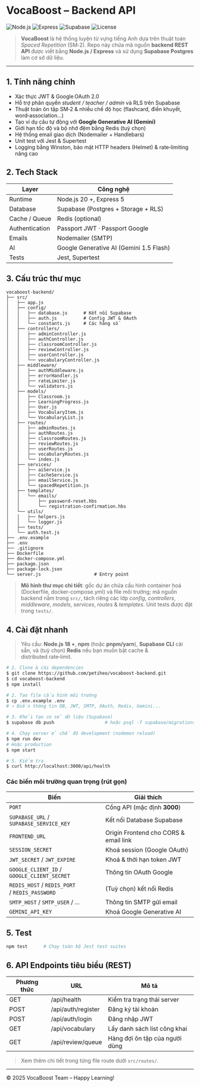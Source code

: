 # VocaBoost – Backend API

![Node.js](https://img.shields.io/badge/Node.js-20%2B-green?logo=node.js) ![Express](https://img.shields.io/badge/Express-5.x-blue) ![Supabase](https://img.shields.io/badge/Supabase-Postgres-informational?logo=supabase) ![License](https://img.shields.io/badge/License-ISC-lightgrey)

> **VocaBoost** là hệ thống luyện từ vựng tiếng Anh dựa trên thuật toán *Spaced Repetition* (SM‑2). Repo này chứa mã nguồn **backend REST API** được viết bằng **Node.js / Express** và sử dụng **Supabase Postgres** làm cơ sở dữ liệu.

---

## 1. Tính năng chính

* Xác thực JWT & Google OAuth 2.0
* Hỗ trợ phân quyền *student / teacher / admin* và RLS trên Supabase
* Thuật toán ôn tập SM‑2 & nhiều chế độ học (flashcard, điền khuyết, word‑association…)
* Tạo ví dụ câu tự động với **Google Generative AI (Gemini)**
* Giới hạn tốc độ và bộ nhớ đệm bằng Redis (tuỳ chọn)
* Hệ thống email giao dịch (Nodemailer + Handlebars)
* Unit test với Jest & Supertest
* Logging bằng Winston, bảo mật HTTP headers (Helmet) & rate‑limiting nâng cao

## 2. Tech Stack

| Layer          | Công nghệ                               |
| -------------- | --------------------------------------- |
| Runtime        | Node.js 20 +, Express 5                 |
| Database       | Supabase (Postgres + Storage + RLS)     |
| Cache / Queue  | Redis (optional)                        |
| Authentication | Passport JWT · Passport Google          |
| Emails         | Nodemailer (SMTP)                       |
| AI             | Google Generative AI (Gemini 1.5 Flash) |
| Tests          | Jest, Supertest                         |

## 3. Cấu trúc thư mục

```text
vocaboost-backend/
├── src/
│   ├── app.js
│   ├── config/
│   │   ├── database.js      # Kết nối Supabase
│   │   ├── auth.js          # Config JWT & OAuth
│   │   └── constants.js     # Các hằng số
│   ├── controllers/
│   │   ├── adminController.js
│   │   ├── authController.js
│   │   ├── classroomController.js
│   │   ├── reviewController.js
│   │   ├── userController.js
│   │   └── vocabularyController.js
│   ├── middleware/
│   │   ├── authMiddleware.js
│   │   ├── errorHandler.js
│   │   ├── rateLimiter.js
│   │   └── validators.js
│   ├── models/
│   │   ├── Classroom.js
│   │   ├── LearningProgress.js
│   │   ├── User.js
│   │   ├── VocabularyItem.js
│   │   └── VocabularyList.js
│   ├── routes/
│   │   ├── adminRoutes.js
│   │   ├── authRoutes.js
│   │   ├── classroomRoutes.js
│   │   ├── reviewRoutes.js
│   │   ├── userRoutes.js
│   │   ├── vocabularyRoutes.js
│   │   └── index.js
│   ├── services/
│   │   ├── aiService.js
│   │   ├── CacheService.js
│   │   ├── emailService.js
│   │   └── spacedRepetition.js
│   ├── templates/
│   │   └── emails/
│   │       ├── password-reset.hbs
│   │       └── registration-confirmation.hbs
│   └── utils/
│   │   ├── helpers.js
│   │   └── logger.js
│   ├── tests/
│   └── auth.test.js
├── .env.example
├── .env
├── .gitignore
├── Dockerfile
├── docker-compose.yml
├── package.json
├── package-lock.json
└── server.js                    # Entry point
```

> **Mô hình thư mục chi tiết**: gốc dự án chứa cấu hình container hoá (Dockerfile, docker-compose.yml) và file môi trường; mã nguồn backend nằm trong `src/`, tách riêng các lớp *config*, *controllers*, *middleware*, *models*, *services*, *routes* & *templates*. Unit tests được đặt trong `tests/`.

## 4. Cài đặt nhanh

> Yêu cầu: **Node.js 18 +**, **npm** (hoặc **pnpm/yarn**), **Supabase CLI** cài sẵn, và (tuỳ chọn) **Redis** nếu bạn muốn bật cache & distributed rate‑limit.

```bash
# 1. Clone & cài dependencies
$ git clone https://github.com/petiheo/vocaboost-backend.git
$ cd vocaboost-backend
$ npm install

# 2. Tạo file cấu hình môi trường
$ cp .env.example .env
# → Điền thông tin DB, JWT, SMTP, OAuth, Redis, Gemini...

# 3. Khởi tạo cơ sở dữ liệu (Supabase)
$ supabase db push                   # hoặc psql -f supabase/migrations/001_initial_schema.sql

# 4. Chạy server ở chế độ development (nodemon reload)
$ npm run dev
# Hoặc production
$ npm start

# 5. Kiểm tra
$ curl http://localhost:3000/api/health
```

### Các biến môi trường quan trọng (rút gọn)

| Biến                                           | Giải thích                            |
| ---------------------------------------------- | ------------------------------------- |
| `PORT`                                         | Cổng API (mặc định **3000**)          |
| `SUPABASE_URL` / `SUPABASE_SERVICE_KEY`        | Kết nối Database Supabase             |
| `FRONTEND_URL`                                 | Origin Frontend cho CORS & email link |
| `SESSION_SECRET`                               | Khoá session (Google OAuth)           |
| `JWT_SECRET` / `JWT_EXPIRE`                    | Khoá & thời hạn token JWT             |
| `GOOGLE_CLIENT_ID` / `GOOGLE_CLIENT_SECRET`    | Thông tin OAuth Google                |
| `REDIS_HOST` / `REDIS_PORT` / `REDIS_PASSWORD` | (Tuỳ chọn) kết nối Redis              |
| `SMTP_HOST` / `SMTP_USER` / ...                | Thông tin SMTP gửi email              |
| `GEMINI_API_KEY`                               | Khoá Google Generative AI             |

## 5. Test

```bash
npm test      # Chạy toàn bộ Jest test suites
```

## 6. API Endpoints tiêu biểu (REST)

| Phương thức | URL                | Mô tả                          |
| ----------- | ------------------ | ------------------------------ |
| GET         | /api/health        | Kiểm tra trạng thái server     |
| POST        | /api/auth/register | Đăng ký tài khoản              |
| POST        | /api/auth/login    | Đăng nhập JWT                  |
| GET         | /api/vocabulary    | Lấy danh sách list công khai   |
| GET         | /api/review/queue  | Hàng đợi ôn tập của người dùng |

> Xem thêm chi tiết trong từng file route dưới `src/routes/`.

---

© 2025 VocaBoost Team – Happy Learning!
